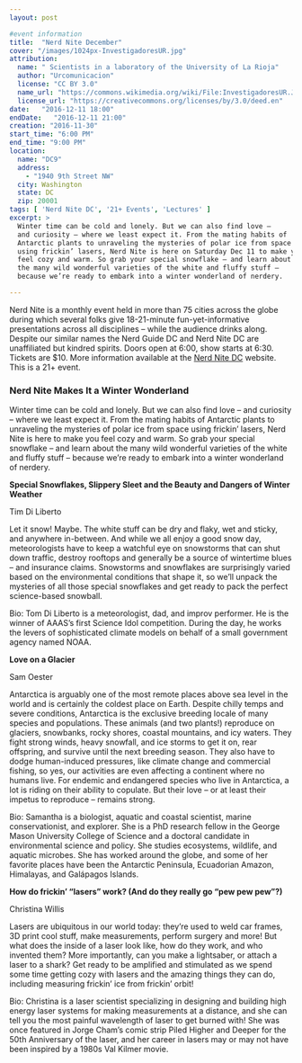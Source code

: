 ```yaml
---
layout: post

#event information
title:  "Nerd Nite December"
cover: "/images/1024px-InvestigadoresUR.jpg"
attribution:
  name: " Scientists in a laboratory of the University of La Rioja"
  author: "Urcomunicacion"
  license: "CC BY 3.0"
  name_url: "https://commons.wikimedia.org/wiki/File:InvestigadoresUR.JPG"
  license_url: "https://creativecommons.org/licenses/by/3.0/deed.en"
date:   "2016-12-11 18:00"
endDate:   "2016-12-11 21:00"
creation: "2016-11-30"
start_time: "6:00 PM"
end_time: "9:00 PM"
location:
  name: "DC9"
  address:
    - "1940 9th Street NW"
  city: Washington
  state: DC
  zip: 20001
tags: [ 'Nerd Nite DC', '21+ Events', 'Lectures' ]
excerpt: >
  Winter time can be cold and lonely. But we can also find love –
  and curiosity – where we least expect it. From the mating habits of
  Antarctic plants to unraveling the mysteries of polar ice from space
  using frickin’ lasers, Nerd Nite is here on Saturday Dec 11 to make you
  feel cozy and warm. So grab your special snowflake – and learn about
  the many wild wonderful varieties of the white and fluffy stuff –
  because we’re ready to embark into a winter wonderland of nerdery.

---
```


Nerd Nite is a monthly event held in more than 75 cities across the globe
during which several folks give 18-21-minute fun-yet-informative
presentations across all disciplines – while the audience drinks along.
Despite our similar names the Nerd Guide DC and Nerd Nite DC are
unaffiliated but kindred spirits. Doors open at 6:00, show starts
at 6:30. Tickets are $10. More information available at the [Nerd Nite
DC](https://dc.nerdnite.com) website. This is a 21+ event.

### Nerd Nite Makes It a Winter Wonderland

Winter time can be cold and lonely. But we can also find love – and curiosity –
where we least expect it. From the mating habits of Antarctic plants to
unraveling the mysteries of polar ice from space using frickin’ lasers, Nerd
Nite is here to make you feel cozy and warm. So grab your special snowflake –
and learn about the many wild wonderful varieties of the white and fluffy stuff
– because we’re ready to embark into a winter wonderland of nerdery.

**Special Snowflakes, Slippery Sleet and the Beauty and Dangers of Winter
Weather**

Tim Di Liberto

Let it snow! Maybe. The white stuff can be dry and flaky, wet and sticky, and
anywhere in-between. And while we all enjoy a good snow day, meteorologists have
to keep a watchful eye on snowstorms that can shut down traffic, destroy
rooftops and generally be a source of wintertime blues – and insurance claims.
Snowstorms and snowflakes are surprisingly varied based on the environmental
conditions that shape it, so we’ll unpack the mysteries of all those special
snowflakes and get ready to pack the perfect science-based snowball.

Bio: Tom Di Liberto is a meteorologist, dad, and improv performer. He is the
winner of AAAS’s first Science Idol competition. During the day, he works the
levers of sophisticated climate models on behalf of a small government agency
named NOAA.

**Love on a Glacier**

Sam Oester

Antarctica is arguably one of the most remote places above sea level in the
world and is certainly the coldest place on Earth. Despite chilly temps and
severe conditions, Antarctica is the exclusive breeding locale of many species
and populations. These animals (and two plants!) reproduce on glaciers,
snowbanks, rocky shores, coastal mountains, and icy waters. They fight strong
winds, heavy snowfall, and ice storms to get it on, rear offspring, and survive
until the next breeding season. They also have to dodge human-induced pressures,
like climate change and commercial fishing, so yes, our activities are even
affecting a continent where no humans live. For endemic and endangered species
who live in Antarctica, a lot is riding on their ability to copulate. But their
love – or at least their impetus to reproduce – remains strong.

Bio: Samantha is a biologist, aquatic and coastal scientist, marine
conservationist, and explorer. She is a PhD research fellow in the George Mason
University College of Science and a doctoral candidate in environmental science
and policy. She studies ecosystems, wildlife, and aquatic microbes. She has
worked around the globe, and some of her favorite places have been the Antarctic
Peninsula, Ecuadorian Amazon, Himalayas, and Galápagos Islands.

**How do frickin’ “lasers” work? (And do they really go “pew pew pew”?)**

Christina Willis

Lasers are ubiquitous in our world today: they’re used to weld car frames, 3D
print cool stuff, make measurements, perform surgery and more! But what does the
inside of a laser look like, how do they work, and who invented them? More
importantly, can you make a lightsaber, or attach a laser to a shark? Get ready
to be amplified and stimulated as we spend some time getting cozy with lasers
and the amazing things they can do, including measuring frickin’ ice from
frickin’ orbit!

Bio: Christina is a laser scientist specializing in designing and building high
energy laser systems for making measurements at a distance, and she can tell you
the most painful wavelength of laser to get burned with! She was once featured
in Jorge Cham’s comic strip Piled Higher and Deeper for the 50th Anniversary of
the laser, and her career in lasers may or may not have been inspired by a 1980s
Val Kilmer movie.
